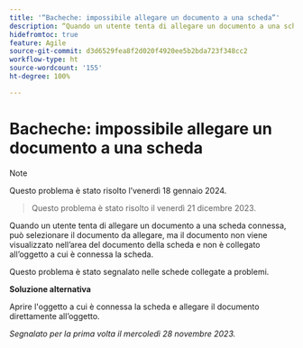 ```yaml
---
title: '“Bacheche: impossibile allegare un documento a una scheda”'
description: “Quando un utente tenta di allegare un documento a una scheda connessa, può selezionare il documento da allegare, ma il documento non viene visualizzato nell’area del documento della scheda e non è collegato all’oggetto a cui è connessa la scheda”.
hidefromtoc: true
feature: Agile
source-git-commit: d3d6529fea8f2d020f4920ee5b2bda723f348cc2
workflow-type: ht
source-wordcount: '155'
ht-degree: 100%

---
```



# Bacheche: impossibile allegare un documento a una scheda

>[!NOTE]
>
>Questo problema è stato risolto l’venerdì 18 gennaio 2024.

<!--WF and WFP TOCs-->

>Questo problema è stato risolto il venerdì 21 dicembre 2023.

Quando un utente tenta di allegare un documento a una scheda connessa, può selezionare il documento da allegare, ma il documento non viene visualizzato nell’area del documento della scheda e non è collegato all’oggetto a cui è connessa la scheda.

Questo problema è stato segnalato nelle schede collegate a problemi.

**Soluzione alternativa**

Aprire l&#39;oggetto a cui è connessa la scheda e allegare il documento direttamente all’oggetto.

_Segnalato per la prima volta il mercoledì 28 novembre 2023._

